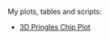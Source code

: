 My plots, tables and scripts:

- [3D Pringles Chip Plot](https://andrlb.github.io/viz/pringles_chip/3D_plot_pringles.html)
